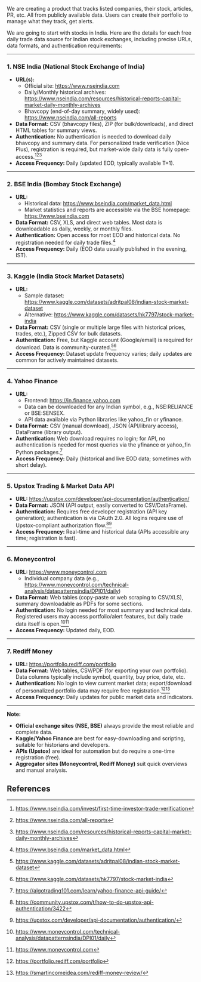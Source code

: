 We are creating a product that tracks listed companies, their stock, articles, PR, etc. All from publicly available data. Users can create their portfolio to manage what they track, get alerts.

We are going to start with stocks in India. Here are the details for each free daily trade data source for Indian stock exchanges, including precise URLs, data formats, and authentication requirements:

***

### 1. **NSE India (National Stock Exchange of India)**

- **URL(s):**
    - Official site: https://www.nseindia.com
    - Daily/Monthly historical archives: https://www.nseindia.com/resources/historical-reports-capital-market-daily-monthly-archives
    - Bhavcopy (end-of-day summary, widely used): https://www.nseindia.com/all-reports
- **Data Format:** CSV (bhavcopy files), ZIP (for bulk/downloads), and direct HTML tables for summary views.
- **Authentication:** No authentication is needed to download daily bhavcopy and summary data. For personalized trade verification (Nice Plus), registration is required, but market-wide daily data is fully open-access.[^1][^2][^3]
- **Access Frequency:** Daily (updated EOD, typically available T+1).

***

### 2. **BSE India (Bombay Stock Exchange)**

- **URL:**
    - Historical data: https://www.bseindia.com/market_data.html
    - Market statistics and reports are accessible via the BSE homepage: https://www.bseindia.com
- **Data Format:** CSV, XLS, and direct web tables. Most data is downloadable as daily, weekly, or monthly files.
- **Authentication:** Open access for most EOD and historical data. No registration needed for daily trade files.[^4]
- **Access Frequency:** Daily (EOD data usually published in the evening, IST).

***

### 3. **Kaggle (India Stock Market Datasets)**

- **URL:**
    - Sample dataset: https://www.kaggle.com/datasets/adritpal08/indian-stock-market-dataset
    - Alternative: https://www.kaggle.com/datasets/hk7797/stock-market-india
- **Data Format:** CSV (single or multiple large files with historical prices, trades, etc.), Zipped CSV for bulk datasets.
- **Authentication:** Free, but Kaggle account (Google/email) is required for download. Data is community-curated.[^5][^6]
- **Access Frequency:** Dataset update frequency varies; daily updates are common for actively maintained datasets.

***

### 4. **Yahoo Finance**

- **URL:**
    - Frontend: https://in.finance.yahoo.com
    - Data can be downloaded for any Indian symbol, e.g., NSE:RELIANCE or BSE:SENSEX.
    - API data available via Python libraries like yahoo_fin or yfinance.
- **Data Format:** CSV (manual download), JSON (API/library access), DataFrame (library output).
- **Authentication:** Web download requires no login; for API, no authentication is needed for most queries via the yfinance or yahoo_fin Python packages.[^7]
- **Access Frequency:** Daily (historical and live EOD data; sometimes with short delay).

***

### 5. **Upstox Trading \& Market Data API**

- **URL:** https://upstox.com/developer/api-documentation/authentication/
- **Data Format:** JSON (API output, easily converted to CSV/DataFrame).
- **Authentication:** Requires free developer registration (API key generation); authentication is via OAuth 2.0. All logins require use of Upstox-compliant authorization flow.[^8][^9]
- **Access Frequency:** Real-time and historical data (APIs accessible any time; registration is fast).

***

### 6. **Moneycontrol**

- **URL:** https://www.moneycontrol.com
    - Individual company data (e.g., https://www.moneycontrol.com/technical-analysis/datapatternsindia/DPI01/daily)
- **Data Format:** Web tables (copy-paste or web scraping to CSV/XLS), summary downloadable as PDFs for some sections.
- **Authentication:** No login needed for most summary and technical data. Registered users may access portfolio/alert features, but daily trade data itself is open.[^10][^11]
- **Access Frequency:** Updated daily, EOD.

***

### 7. **Rediff Money**

- **URL:** https://portfolio.rediff.com/portfolio
- **Data Format:** Web tables, CSV/PDF (for exporting your own portfolio). Data columns typically include symbol, quantity, buy price, date, etc.
- **Authentication:** No login to view current market data; export/download of personalized portfolio data may require free registration.[^12][^13]
- **Access Frequency:** Daily updates for public market data and indicators.

***

**Note:**

- **Official exchange sites (NSE, BSE)** always provide the most reliable and complete data.
- **Kaggle/Yahoo Finance** are best for easy-downloading and scripting, suitable for historians and developers.
- **APIs (Upstox)** are ideal for automation but do require a one-time registration (free).
- **Aggregator sites (Moneycontrol, Rediff Money)** suit quick overviews and manual analysis.


## References

[^1]: https://www.nseindia.com/invest/first-time-investor-trade-verification
[^2]: https://www.nseindia.com/all-reports
[^3]: https://www.nseindia.com/resources/historical-reports-capital-market-daily-monthly-archives
[^4]: https://www.bseindia.com/market_data.html
[^5]: https://www.kaggle.com/datasets/adritpal08/indian-stock-market-dataset
[^6]: https://www.kaggle.com/datasets/hk7797/stock-market-india
[^7]: https://algotrading101.com/learn/yahoo-finance-api-guide/
[^8]: https://community.upstox.com/t/how-to-do-upstox-api-authentication/3422
[^9]: https://upstox.com/developer/api-documentation/authentication/
[^10]: https://www.moneycontrol.com/technical-analysis/datapatternsindia/DPI01/daily
[^11]: https://www.moneycontrol.com
[^12]: https://portfolio.rediff.com/portfolio
[^13]: https://smartincomeidea.com/rediff-money-review/
[^14]: https://www.nseindia.com/market-data/real-time-data-subscription
[^15]: https://www.nseindia.com
[^16]: https://www.nseindia.com/market-data/eod-historical-data-subscription
[^17]: https://globaldatafeeds.in/global-datafeeds-nsebse-mcx-authorized-data-vendor/
[^18]: https://www.nseindia.com/reports/fii-dii
[^19]: https://stackoverflow.com/questions/28822780/fetching-1-minute-bars-from-yahoo-finance
[^20]: https://www.nseindia.com/market-data/live-equity-market
